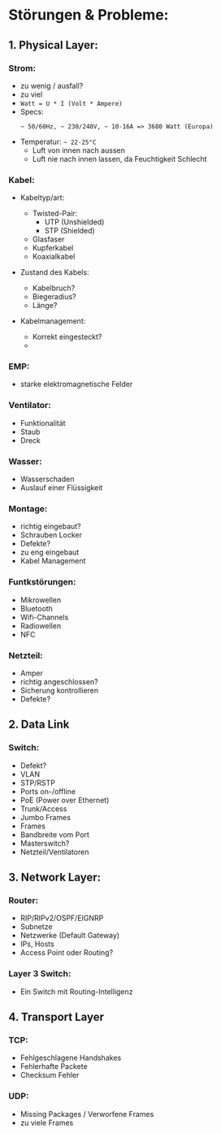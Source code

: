 # Störungen & Probleme:

## 1. Physical Layer:

### Strom: 
* zu wenig / ausfall?
* zu viel
* ```Watt = U * I (Volt * Ampere)```
* Specs:
    ```
    ~ 50/60Hz, ~ 230/240V, ~ 10-16A => 3680 Watt (Europa)
    ```
* Temperatur: `~ 22-25°C`
    * Luft von innen nach aussen
    * Luft nie nach innen lassen, da Feuchtigkeit Schlecht

### Kabel:
* Kabeltyp/art:
    - Twisted-Pair:
        - UTP (Unshielded)
        - STP (Shielded)
    - Glasfaser
    - Kupferkabel
    - Koaxialkabel
    
* Zustand des Kabels:
    * Kabelbruch?
    * Biegeradius?
    * Länge?
* Kabelmanagement:
    * Korrekt eingesteckt?
    * 

### EMP:
* starke elektromagnetische Felder

### Ventilator:
* Funktionalität
* Staub
* Dreck

### Wasser:
* Wasserschaden
* Auslauf einer Flüssigkeit

### Montage:
* richtig eingebaut?
* Schrauben Locker
* Defekte?
* zu eng eingebaut
* Kabel Management

### Funtkstörungen:
* Mikrowellen
* Bluetooth
* Wifi-Channels
* Radiowellen
* NFC

### Netzteil:
* Amper
* richtig angeschlossen?
* Sicherung kontrollieren
* Defekte?

## 2. Data Link

### Switch:
* Defekt?
* VLAN
* STP/RSTP
* Ports on-/offline
* PoE (Power over Ethernet)
* Trunk/Access
* Jumbo Frames
* Frames
* Bandbreite vom Port
* Masterswitch?
* Netzteil/Ventilatoren

## 3. Network Layer:

### Router:
* RIP/RIPv2/OSPF/EIGNRP
* Subnetze 
* Netzwerke (Default Gateway)
* IPs, Hosts
* Access Point oder Routing?

### Layer 3 Switch:
* Ein Switch mit Routing-Intelligenz

## 4. Transport Layer

### TCP:
* Fehlgeschlagene Handshakes
* Fehlerhafte Packete
* Checksum Fehler

### UDP:
* Missing Packages / Verworfene Frames
* zu viele Frames